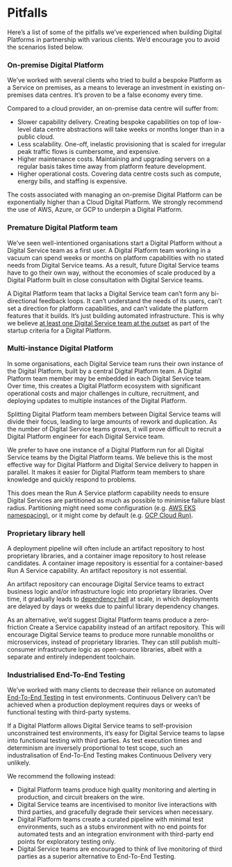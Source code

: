 # Pitfalls

Here’s a list of some of the pitfalls we’ve experienced when building Digital Platforms in partnership with various clients. We’d encourage you to avoid the scenarios listed below. 

### On-premise Digital Platform

We’ve worked with several clients who tried to build a bespoke Platform as a Service on premises, as a means to leverage an investment in existing on-premises data centres. It’s proven to be a false economy every time.

Compared to a cloud provider, an on-premise data centre will suffer from:

* Slower capability delivery. Creating bespoke capabilities on top of low-level data centre abstractions will take weeks or months longer than in a public cloud.
* Less scalability. One-off, inelastic provisioning that is scaled for irregular peak traffic flows is cumbersome, and expensive.
* Higher maintenance costs. Maintaining and upgrading servers on a regular basis takes time away from platform feature development. 
* Higher operational costs. Covering data centre costs such as compute, energy bills, and staffing is expensive.

The costs associated with managing an on-premise Digital Platform can be exponentially higher than a Cloud Digital Platform. We strongly recommend the use of AWS, Azure, or GCP to underpin a Digital Platform.

### Premature Digital Platform team

We’ve seen well-intentioned organisations start a Digital Platform without a Digital Service team as a first user. A Digital Platform team working in a vacuum can spend weeks or months on platform capabilities with no stated needs from Digital Service teams. As a result, future Digital Service teams have to go their own way, without the economies of scale produced by a Digital Platform built in close consultation with Digital Service teams.

A Digital Platform team that lacks a Digital Service team can’t form any bi-directional feedback loops. It can’t understand the needs of its users, can’t set a direction for platform capabilities, and can’t validate the platform features that it builds. It’s just building automated infrastructure. This is why we believe [at least one Digital Service team at the outset](https://www.digital-platform-design.playbooks.ee/when-to-start-a-digital-platform) as part of the startup criteria for a Digital Platform.  

### Multi-instance Digital Platform

In some organisations, each Digital Service team runs their own instance of the Digital Platform, built by a central Digital Platform team. A Digital Platform team member may be embedded in each Digital Service team. Over time, this creates a Digital Platform ecosystem with significant operational costs and major challenges in culture, recruitment, and deploying updates to multiple instances of the Digital Platform.

Splitting Digital Platform team members between Digital Service teams will divide their focus, leading to large amounts of rework and duplication. As the number of Digital Service teams grows, it will prove difficult to recruit a Digital Platform engineer for each Digital Service team. 

We prefer to have one instance of a Digital Platform run for all Digital Service teams by the Digital Platform teams. We believe this is the most effective way for Digital Platform and Digital Service delivery to happen in parallel. It makes it easier for Digital Platform team members to share knowledge and quickly respond to problems.

This does mean the Run A Service platform capability needs to ensure Digital Services are partitioned as much as possible to minimise failure blast radius. Partitioning might need some configuration \(e.g. [AWS EKS namespacing\)](https://aws.amazon.com/eks/), or it might come by default \(e.g. [GCP Cloud Run\)](https://cloud.google.com/run/). 

### Proprietary library hell

A deployment pipeline will often include an artifact repository to host proprietary libraries, and a container image repository to host release candidates. A container image repository is essential for a container-based Run A Service capability. An artifact repository is not essential. 

An artifact repository can encourage Digital Service teams to extract business logic and/or infrastructure logic into proprietary libraries. Over time, it gradually leads to [dependency hell](https://en.wikipedia.org/wiki/Dependency_hell) at scale, in which deployments are delayed by days or weeks due to painful library dependency changes.

As an alternative, we’d suggest Digital Platform teams produce a zero-friction Create a Service capability instead of an artifact repository. This will encourage Digital Service teams to produce more runnable monoliths or microservices, instead of proprietary libraries. They can still publish multi-consumer infrastructure logic as open-source libraries, albeit with a separate and entirely independent toolchain.

### Industrialised End-To-End Testing

We’ve worked with many clients to decrease their reliance on automated [End-To-End Testing](https://www.stevesmith.tech/blog/end-to-end-testing-considered-harmful/) in test environments. Continuous Delivery can’t be achieved when a production deployment requires days or weeks of functional testing with third-party systems.

If a Digital Platform allows Digital Service teams to self-provision unconstrained test environments, it’s easy for Digital Service teams to lapse into functional testing with third parties. As test execution times and determinism are inversely proportional to test scope, such an industralisation of End-To-End Testing makes Continuous Delivery very unlikely.

We recommend the following instead:

* Digital Platform teams produce high quality monitoring and alerting in production, and circuit breakers on the wire.
* Digital Service teams are incentivised to monitor live interactions with third parties, and gracefully degrade their services when necessary.
* Digital Platform teams create a curated pipeline with minimal test environments, such as a stubs environment with no end points for automated tests and an integration environment with third-party end points for exploratory testing only.
* Digital Service teams are encouraged to think of live monitoring of third parties as a superior alternative to End-To-End Testing.

